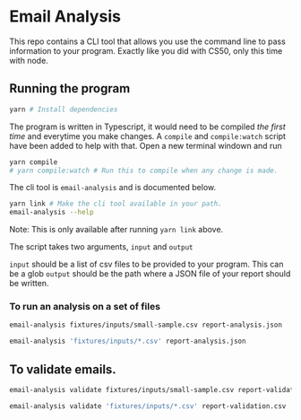 # Email Analysis

This repo contains a CLI tool that allows you use the command line to pass information to your program. Exactly like you did with CS50, only this time with node.

## Running the program

```bash
yarn # Install dependencies
```

The program is written in Typescript, it would need to be compiled _the first time_ and everytime you make changes. A `compile` and `compile:watch` script have been added to help with that. Open a new terminal windown and run

```bash
yarn compile
# yarn compile:watch # Run this to compile when any change is made.
```

The cli tool is `email-analysis` and is documented below.

```bash
yarn link # Make the cli tool available in your path.
email-analysis --help
```

Note: This is only available after running `yarn link` above.

The script takes two arguments, `input` and `output`

`input` should be a list of csv files to be provided to your program. This can be a glob
`output` should be the path where a JSON file of your report should be written.

### To run an analysis on a set of files

```bash
email-analysis fixtures/inputs/small-sample.csv report-analysis.json
```

```bash
email-analysis 'fixtures/inputs/*.csv' report-analysis.json
```

## To validate emails.

```bash
email-analysis validate fixtures/inputs/small-sample.csv report-validation.csv
```

```bash
email-analysis validate 'fixtures/inputs/*.csv' report-validation.csv
```
